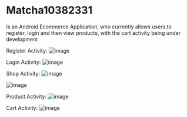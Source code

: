 # Matcha10382331
Is an Android Ecommerce Application, who currently allows users to register, login and then view products, with the cart activity being under development

Register Activity:
![image](https://user-images.githubusercontent.com/38048710/77675850-c8505080-6f8d-11ea-8ee4-b657ff380755.png)

Login Activity:
![image](https://user-images.githubusercontent.com/38048710/77675993-fcc40c80-6f8d-11ea-94ea-77659bb9eb34.png)

Shop Activity:
![image](https://user-images.githubusercontent.com/38048710/77676058-12393680-6f8e-11ea-9ae3-f5200763ce14.png)

![image](https://user-images.githubusercontent.com/38048710/77676110-241ad980-6f8e-11ea-97ac-c4f5adfe9698.png)

Product Activity:
![image](https://user-images.githubusercontent.com/38048710/77676151-3563e600-6f8e-11ea-97d6-4d642ff0077f.png)

Cart Activity:
![image](https://user-images.githubusercontent.com/38048710/77676186-41e83e80-6f8e-11ea-9287-56adcd33f21f.png)


